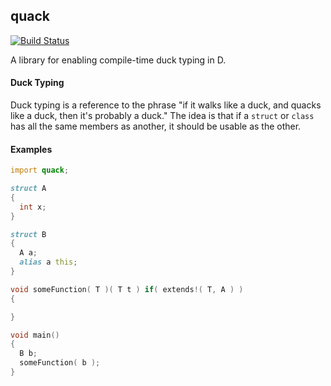 ## quack
[![Build Status](http://img.shields.io/travis/ColdenCullen/quack/master.svg?style=flat)](https://travis-ci.org/ColdenCullen/quack)

A library for enabling compile-time duck typing in D.

#### Duck Typing

Duck typing is a reference to the phrase "if it walks like a duck, and quacks like a duck, then it's probably a duck." The idea is that if a `struct` or `class` has all the same members as another, it should be usable as the other.

#### Examples

```d
import quack;

struct A
{
  int x;
}

struct B
{
  A a;
  alias a this;
}

void someFunction( T )( T t ) if( extends!( T, A ) )
{

}

void main()
{
  B b;
  someFunction( b );
}
```
